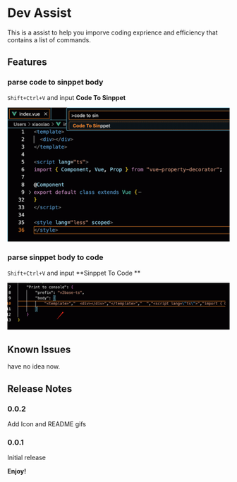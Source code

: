 # Dev Assist

This is a assist to help you imporve coding exprience and efficiency that contains a list of commands.

## Features

### parse code to sinppet body

`Shift+Ctrl+V` and input **Code To Sinppet**

![](https://github.com/xiaoxiaocoder/dev-assist/blob/main/images/code2sinppet.gif)

### parse sinppet body to code

`Shift+Ctrl+V` and input **Sinppet To Code **

![](https://github.com/xiaoxiaocoder/dev-assist/blob/main/images/snippet2code.gif)


## Known Issues

have no idea now.

## Release Notes

### 0.0.2

Add Icon and README gifs

### 0.0.1

Initial release


**Enjoy!**
